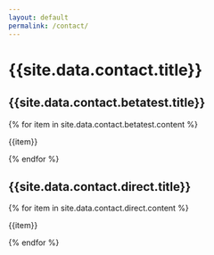 ```yaml
---
layout: default
permalink: /contact/
---
```

<div class="contact-page">
  <h1>{{site.data.contact.title}}</h1>

  <div class="contact-section">
    <h2>{{site.data.contact.betatest.title}}</h2>
    {% for item in site.data.contact.betatest.content %}
        <p>{{item}}</p>
    {% endfor %}
  </div>

  <div class="contact-section">
    <h2>{{site.data.contact.direct.title}}</h2>
    {% for item in site.data.contact.direct.content %}
        <p>{{item}}</p>
    {% endfor %}
  </div>
  
</div>
